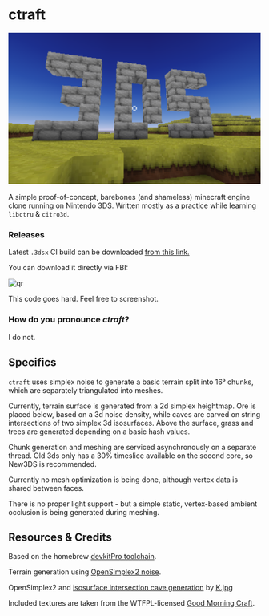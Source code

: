 # ctraft 

![preview](https://github.com/kejran/ctraft/blob/master/screenshot.png?raw=true)

A simple proof-of-concept, barebones (and shameless) minecraft engine clone running on Nintendo 3DS. Written mostly as a practice while learning `libctru` & `citro3d`. 

### Releases
Latest `.3dsx` CI build can be downloaded [from this link.](https://github.com/kejran/ctraft/releases/latest/download/ctraft.3dsx)

You can download it directly via FBI:

![qr](https://user-images.githubusercontent.com/6992153/183089434-2ce2cf27-631a-4ce8-9673-24a4a33deb4a.png)

This code goes hard. Feel free to screenshot.

### How do you pronounce _ctraft_?
I do not.

## Specifics
`ctraft` uses simplex noise to generate a basic terrain split into 16³ chunks, which are separately triangulated into meshes. 

Currently, terrain surface is generated from a 2d simplex heightmap. Ore is placed below, based on a 3d noise density, while caves are carved on string intersections of two simplex 3d isosurfaces. Above the surface, grass and trees are generated depending on a basic hash values. 

Chunk generation and meshing are serviced asynchronously on a separate thread. Old 3ds only has a 30% timeslice available on the second core, so New3DS is recommended. 

Currently no mesh optimization is being done, although vertex data is shared between faces.

There is no proper light support - but a simple static, vertex-based ambient occlusion is being generated during meshing.

## Resources & Credits
Based on the homebrew [devkitPro toolchain](https://devkitpro.org/).

Terrain generation using [OpenSimplex2 noise](https://github.com/Auburn/FastNoiseLite).

OpenSimplex2 and [isosurface intersection cave generation](https://github.com/KdotJPG/Cave-Tech-Demo) by [K.jpg](https://github.com/KdotJPG)

Included textures are taken from the WTFPL-licensed  [Good Morning Craft](https://www.curseforge.com/minecraft/texture-packs/good-morning-craft).
